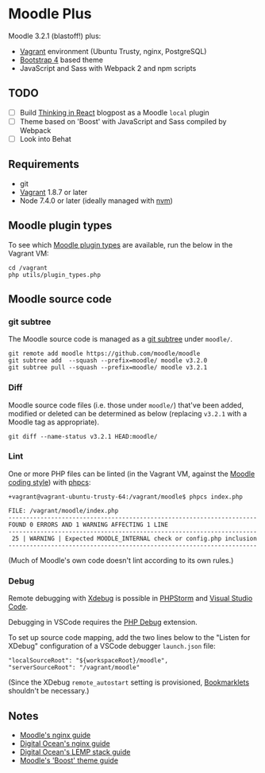 # Moodle Plus

Moodle 3.2.1 (blastoff!) plus:

- [Vagrant](https://www.vagrantup.com/) environment (Ubuntu Trusty, nginx, PostgreSQL)
- [Bootstrap 4](https://v4-alpha.getbootstrap.com/) based theme
- JavaScript and Sass with Webpack 2 and npm scripts

## TODO

- [ ] Build [Thinking in React](https://facebook.github.io/react/docs/thinking-in-react.html) blogpost as a Moodle `local` plugin
- [ ] Theme based on 'Boost' with JavaScript and Sass compiled by Webpack
- [ ] Look into Behat

## Requirements

* git
* [Vagrant](https://www.vagrantup.com/) 1.8.7 or later
* Node 7.4.0 or later (ideally managed with [nvm](https://github.com/creationix/nvm))

## Moodle plugin types

To see which [Moodle plugin types](https://docs.moodle.org/dev/Plugin_types) are available, run the below in the Vagrant VM:

```
cd /vagrant
php utils/plugin_types.php
```

## Moodle source code

### git subtree

The Moodle source code is managed as a [git subtree](https://blogs.atlassian.com/2013/05/alternatives-to-git-submodule-git-subtree/) under `moodle/`.

```
git remote add moodle https://github.com/moodle/moodle
git subtree add  --squash --prefix=moodle/ moodle v3.2.0
git subtree pull --squash --prefix=moodle/ moodle v3.2.1
```

### Diff

Moodle source code files (i.e. those under `moodle/`) that've been added, modified or deleted can be determined as below (replacing `v3.2.1` with a Moodle tag as appropriate).

```
git diff --name-status v3.2.1 HEAD:moodle/
```

### Lint

One or more PHP files can be linted (in the Vagrant VM, against the [Moodle coding style](https://docs.moodle.org/dev/Coding_style)) with [phpcs](https://github.com/squizlabs/PHP_CodeSniffer):

```
+vagrant@vagrant-ubuntu-trusty-64:/vagrant/moodle$ phpcs index.php

FILE: /vagrant/moodle/index.php
----------------------------------------------------------------------
FOUND 0 ERRORS AND 1 WARNING AFFECTING 1 LINE
----------------------------------------------------------------------
 25 | WARNING | Expected MOODLE_INTERNAL check or config.php inclusion
----------------------------------------------------------------------
```

(Much of Moodle's own code doesn't lint according to its own rules.)

### Debug

Remote debugging with [Xdebug](https://xdebug.org/) is possible in [PHPStorm](https://www.jetbrains.com/phpstorm/) and [Visual Studio Code](https://code.visualstudio.com/Docs/languages/php).

Debugging in VSCode requires the [PHP Debug](https://marketplace.visualstudio.com/items?itemName=felixfbecker.php-debug) extension.

To set up source code mapping, add the two lines below to the "Listen for XDebug" configuration of a VSCode debugger `launch.json` file:

```
"localSourceRoot": "${workspaceRoot}/moodle",
"serverSourceRoot": "/vagrant/moodle"
```

(Since the XDebug `remote_autostart` setting is provisioned, [Bookmarklets](https://www.jetbrains.com/phpstorm/marklets/) shouldn't be necessary.)

## Notes

* [Moodle's nginx guide](https://docs.moodle.org/32/en/Nginx)
* [Digital Ocean's nginx guide](https://www.digitalocean.com/community/tutorials/how-to-set-up-nginx-server-blocks-virtual-hosts-on-ubuntu-14-04-lts)
* [Digital Ocean's LEMP stack guide](https://www.digitalocean.com/community/tutorials/how-to-install-linux-nginx-mysql-php-lemp-stack-on-ubuntu-14-04)
* [Moodle's 'Boost' theme guide](https://docs.moodle.org/dev/Creating_a_theme_based_on_boost)
